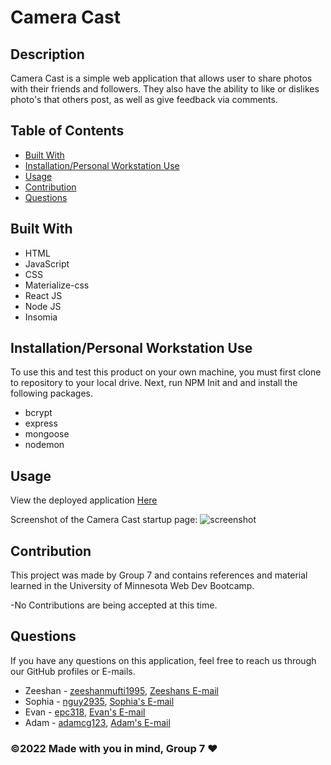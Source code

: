 # Camera Cast

## Description
Camera Cast is a simple web application that allows user to share photos with their friends and followers. They also have the ability to like or dislikes photo's that others post, as well as give feedback via comments.


## Table of Contents
- [Built With](#languages)
- [Installation/Personal Workstation Use](#Install)
- [Usage](#Usage)
- [Contribution](#contributing)
- [Questions](#questions)

## Built With
* HTML
* JavaScript
* CSS 
* Materialize-css
* React JS
* Node JS
* Insomia



## Installation/Personal Workstation Use
To use this and test this product on your own machine, you must first clone to repository to your local drive. Next, run NPM Init and and install the following packages.

* bcrypt
* express
* mongoose
* nodemon


## Usage
View the deployed application [Here]()

Screenshot of the Camera Cast startup page:
![screenshot]()


## Contribution
This project was made by Group 7 and contains references and material learned in the University of Minnesota Web Dev Bootcamp.

-No Contributions are being accepted at this time.


## Questions
If you have any questions on this application, feel free to reach us through our GitHub profiles or E-mails.

* Zeeshan - [zeeshanmufti1995](https://github.com/zeeshanmufti1995), [ Zeeshans E-mail](ze30719@gmail.com)
* Sophia - [nguy2935](https://github.com/nguy2935), [Sophia's E-mail](nguy2935@umn.edu)
* Evan - [epc318](https://github.com/epc318), [Evan's E-mail](carl4917@umn.edu)
* Adam - [adamcg123](https://github.com/adamcg123), [Adam's E-mail](adam.gondorchin26@gmail.com)


### ©️2022 Made with you in mind, Group 7 ❤️